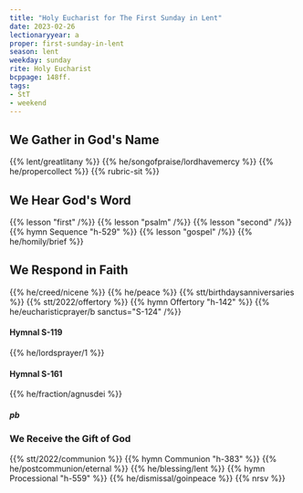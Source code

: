 ```yaml
---
title: "Holy Eucharist for The First Sunday in Lent"
date: 2023-02-26
lectionaryyear: a
proper: first-sunday-in-lent
season: lent
weekday: sunday
rite: Holy Eucharist
bcppage: 148ff.
tags:
- StT
- weekend
---
```

## We Gather in God's Name
{{% lent/greatlitany %}}
{{% he/songofpraise/lordhavemercy %}}
{{% he/propercollect %}}
{{% rubric-sit %}}
## We Hear God's Word
{{% lesson "first" /%}}
{{% lesson "psalm" /%}}
{{% lesson "second" /%}}
{{% hymn Sequence "h-529" %}}
{{% lesson "gospel" /%}}
{{% he/homily/brief %}}
## We Respond in Faith
{{% he/creed/nicene %}}
{{% he/peace %}}
{{% stt/birthdaysanniversaries %}}
{{% stt/2022/offertory %}}
{{% hymn Offertory "h-142" %}}
{{% he/eucharisticprayer/b sanctus="S-124" /%}}
#### Hymnal S-119
{{% he/lordsprayer/1 %}}
#### Hymnal S-161
{{% he/fraction/agnusdei %}}
##### pb
### We Receive the Gift of God
{{% stt/2022/communion %}}
{{% hymn Communion "h-383" %}}
{{% he/postcommunion/eternal %}}
{{% he/blessing/lent %}}
{{% hymn Processional "h-559" %}}
{{% he/dismissal/goinpeace %}}
{{% nrsv %}}

